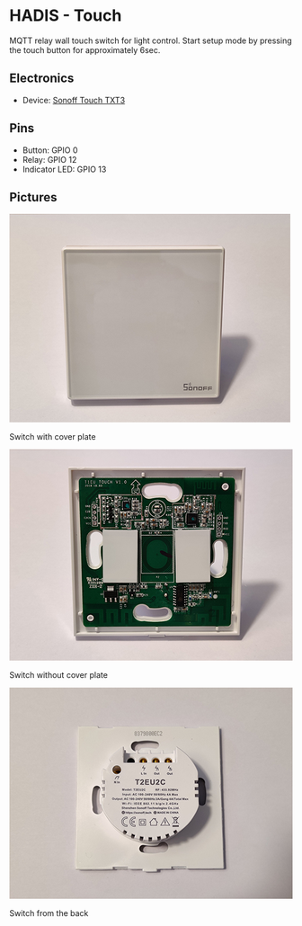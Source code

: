 # HADIS - Touch

MQTT relay wall touch switch for light control.
Start setup mode by pressing the touch button for approximately 6sec.

## Electronics
* Device: [Sonoff Touch TXT3](https://www.itead.cc/smart-home/sonoff-tx-series-wifi-smart-wall-switches.html)

## Pins
* Button: GPIO 0
* Relay: GPIO 12
* Indicator LED: GPIO 13

## Pictures

![Touch front](./assets/Thumb/Touch-Front.jpg)

Switch with cover plate

![Touch inside](./assets/Thumb/Touch-Inside.jpg)

Switch without cover plate

![Touch back](./assets/Thumb/Touch-Back.jpg)

Switch from the back
